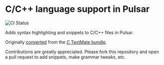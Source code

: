 # C/C++ language support in Pulsar
![CI Status](https://github.com/atom/language-c/actions/workflows/main.yml/badge.svg)

Adds syntax highlighting and snippets to C/C++ files in Pulsar.

Originally [converted](http://flight-manual.atom.io/hacking-atom/sections/converting-from-textmate)
from the [C TextMate bundle](https://github.com/textmate/c.tmbundle).

Contributions are greatly appreciated. Please fork this repository and open a
pull request to add snippets, make grammar tweaks, etc.
